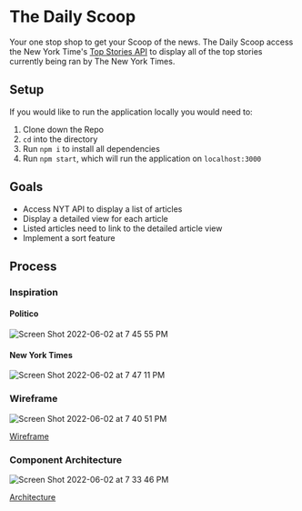 # The Daily Scoop

Your one stop shop to get your Scoop of the news. The Daily Scoop access the New York Time's [Top Stories API](https://developer.nytimes.com/) to display all of the top stories currently being ran by The New York Times.

## Setup

If you would like to run the application locally you would need to:

1. Clone down the Repo
2. `cd` into the directory
3. Run `npm i` to install all dependencies
4. Run `npm start`, which will run the application on `localhost:3000`

## Goals

- Access NYT API to display a list of articles
- Display a detailed view for each article
- Listed articles need to link to the detailed article view
- Implement a sort feature

## Process

### Inspiration

#### Politico
![Screen Shot 2022-06-02 at 7 45 55 PM](https://user-images.githubusercontent.com/20838033/171770930-24e5572a-f13b-4c96-8d17-29bb49857777.png)

#### New York Times
![Screen Shot 2022-06-02 at 7 47 11 PM](https://user-images.githubusercontent.com/20838033/171771022-83e02437-4063-426b-9353-1eb8d5418b76.png)


### Wireframe

![Screen Shot 2022-06-02 at 7 40 51 PM](https://user-images.githubusercontent.com/20838033/171770465-047316a5-16d9-46db-880e-f350186ed452.png)

[Wireframe](https://www.figma.com/file/0qk7IKAXDZ8XB9foixLR3Z/DailyScoop?node-id=0%3A1)

### Component Architecture

![Screen Shot 2022-06-02 at 7 33 46 PM](https://user-images.githubusercontent.com/20838033/171770359-23458594-8c0e-42ad-9ba9-65bec51c0db8.png)

[Architecture](https://workflowy.com/s/component-architectu/J6MjELdAdg3yT28T)

 